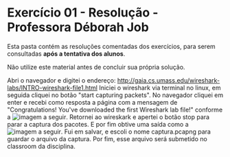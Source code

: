 # Exercício 01 - Resolução - Professora Déborah Job 


Esta pasta contém as resoluções comentadas dos exercícios, para serem consultadas **após a tentativa dos alunos**.

Não utilize este material antes de concluir sua própria solução.


Abri o navegador e digitei o endereço: http://gaia.cs.umass.edu/wireshark-labs/INTRO-wireshark-file1.html
Iniciei o wireshark via terminal no linux, em seguida cliquei no botão "start capturing packets".
No navegador cliquei em enter e recebi como resposta a página com a mensagem de "Congratulations! You've downloaded the first Wireshark lab file!" conforme a ![imagem a seguir](../imagem/img1.png).
Retornei ao wireskark e apertei o botão stop para parar a captura dos pacotes. E por fim obtive uma saída como a ![imagem a seguir](../imagem/img2.png).
Fui em salvar, e escoli o nome captura.pcapng para guardar o arquivo da captura.
Por fim, esse arquivo será submetido no classroom da disciplina.

